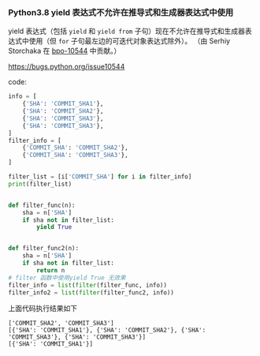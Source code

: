 ### Python3.8 yield 表达式不允许在推导式和生成器表达式中使用

yield 表达式（包括 `yield` 和 `yield from` 子句）现在不允许在推导式和生成器表达式中使用（但 `for` 子句最左边的可迭代对象表达式除外）。 （由 Serhiy Storchaka 在 [bpo-10544](https://bugs.python.org/issue10544) 中贡献。）

https://bugs.python.org/issue10544



code:

```python
info = [
    {'SHA': 'COMMIT_SHA1'},
    {'SHA': 'COMMIT_SHA2'},
    {'SHA': 'COMMIT_SHA3'},
    {'SHA': 'COMMIT_SHA3'},
]
filter_info = [
    {'COMMIT_SHA': 'COMMIT_SHA2'},
    {'COMMIT_SHA': 'COMMIT_SHA3'},
]

filter_list = [i['COMMIT_SHA'] for i in filter_info]
print(filter_list)


def filter_func(n):
    sha = n['SHA']
    if sha not in filter_list:
        yield True


def filter_func2(n):
    sha = n['SHA']
    if sha not in filter_list:
        return n
# filter 函数中使用yield True 无效果
filter_info = list(filter(filter_func, info))
filter_info2 = list(filter(filter_func2, info))
```

上面代码执行结果如下

```
['COMMIT_SHA2', 'COMMIT_SHA3']
[{'SHA': 'COMMIT_SHA1'}, {'SHA': 'COMMIT_SHA2'}, {'SHA': 'COMMIT_SHA3'}, {'SHA': 'COMMIT_SHA3'}]
[{'SHA': 'COMMIT_SHA1'}]
```

